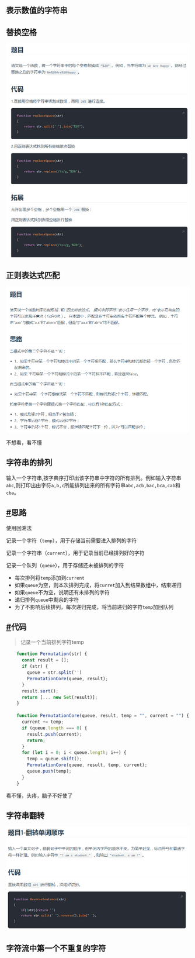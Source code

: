 ## 表示数值的字符串



##  替换空格

![image-20200429100903636](imge/image-20200429100903636.png)

## 正则表达式匹配

![image-20200429100949094](imge/image-20200429100949094.png)

不想看，看不懂

##  字符串的排列

输入一个字符串,按字典序打印出该字符串中字符的所有排列。例如输入字符串`abc`,则打印出由字符`a,b,c`所能排列出来的所有字符串`abc,acb,bac,bca,cab`和`cba`。

## [#](http://www.conardli.top/docs/dataStructure/字符串/字符串的排列.html#思路)思路

使用回溯法

记录一个字符（`temp`），用于存储当前需要进入排列的字符

记录一个字符串（`current`），用于记录当前已经排列好的字符

记录一个队列（`queue`），用于存储还未被排列的字符

- 每次排列将`temp`添加到`current`
- 如果`queue`为空，则本次排列完成，将`curret`加入到结果数组中，结束递归
- 如果`queue`不为空，说明还有未排列的字符
- 递归排列`queue`中剩余的字符
- 为了不影响后续排列，每次递归完成，将当前递归的字符`temp`加回队列

## [#](http://www.conardli.top/docs/dataStructure/字符串/字符串的排列.html#代码)代码

> 记录一个当前排列字符temp

```js
    function Permutation(str) {
      const result = [];
      if (str) {
        queue = str.split('')
        PermutationCore(queue, result);
      }
      result.sort();
      return [... new Set(result)];
    }

    function PermutationCore(queue, result, temp = "", current = "") {
      current += temp;
      if (queue.length === 0) {
        result.push(current);
        return;
      }
      for (let i = 0; i < queue.length; i++) {
        temp = queue.shift();
        PermutationCore(queue, result, temp, current);
        queue.push(temp);
      }
    }
```

看不懂，头疼，脑子不好使了

## 字符串翻转

![image-20200429101531484](imge/image-20200429101531484.png)



## 字符流中第一个不重复的字符

